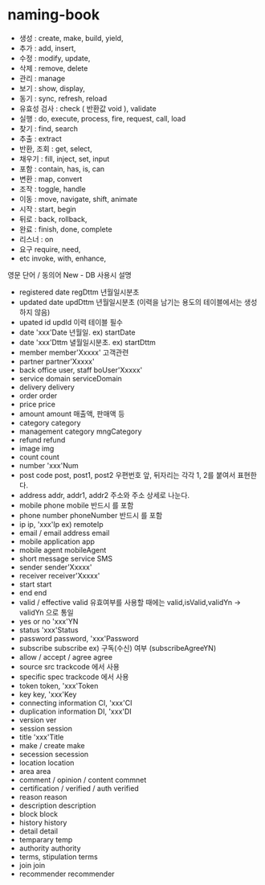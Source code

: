 # naming-book
- 생성 :
create, make, build, yield,
- 추가 :
add, insert, 
- 수정 :
modify, update,
- 삭제 :
remove, delete
- 관리 : 
manage
- 보기 : 
show, display, 
- 동기 :
sync, refresh, reload
- 유효성 검사 :
check ( 반환값 void ), validate
- 실행 :
do, execute, process, fire, request, call, load
- 찾기 :
find, search
- 추출 :
extract
- 반환, 조회 : 
get, select, 
- 채우기 :
fill, inject, set, input
- 포함 :
contain, has, is, can
- 변환 :
map, convert
- 조작 : 
toggle, handle
- 이동 :
move, navigate, shift, animate
- 시작 : 
start, begin
- 뒤로 :
back, rollback, 
- 완료 :
finish, done, complete
- 리스너 :
on
- 요구
require, need, 
- etc
invoke, with, enhance, 
 
 
영문 단어 / 동의어	New - DB 사용시	설명
- registered date	regDttm	년월일시분초
- updated date	updDttm	년월일시분초 (이력을 남기는 용도의 테이블에서는 생성하지 않음)
- upated id	updId	이력 테이블 필수
- date	'xxx'Date	년월일. ex) startDate
- date	'xxx'Dttm	녈월일시분초. ex) startDttm
- member	member'Xxxxx'	고객관련
- partner	partner'Xxxxx'	
- back office user, staff	boUser'Xxxxx'	
- service domain	serviceDomain	
- delivery	delivery	
- order	order	
- price	price	
- amount	amount	매출액, 판매액 등
- category	category	
- management category	mngCategory	
- refund	refund	
- image	img	
- count	count	
- number	'xxx'Num	
- post code	post, post1, post2	우편번호 앞, 뒤자리는 각각 1, 2를 붙여서 표현한다.
- address	addr, addr1, addr2	주소와 주소 상세로 나눈다.
- mobile phone	mobile	반드시 를 포함
- phone number	phoneNumber	반드시 를 포함
- ip	ip, 'xxx'Ip	ex) remoteIp
- email / email address	email	
- mobile application	app	
- mobile agent	mobileAgent	
- short message service	SMS	
- sender	sender'Xxxxx'	
- receiver	receiver'Xxxxx'	
- start	start	
- end	end	
- valid / effective	valid	유효여부를 사용할 때에는 valid,isValid,validYn -> validYn 으로 통일
- yes or no	'xxx'YN	
- status	'xxx'Status	
- password	password, 'xxx'Password	
- subscribe	subscribe	ex) 구독(수신) 여부 (subscribeAgreeYN)
- allow / accept / agree	agree	
- source	src	trackcode 에서 사용
- specific	spec	trackcode 에서 사용
- token	token, 'xxx'Token	
- key	key, 'xxx'Key	
- connecting information	CI, 'xxx'CI	
- duplication information	DI, 'xxx'DI	
- version	ver	
- session	session	
- title	'xxx'Title	
- make / create	make	
- secession	secession	
- location	location	
- area	area	
- comment / opinion / content	commnet	
- certification / verified / auth	verified	
- reason	reason	
- description	description	
- block	block	
- history	history	
- detail	detail	
- temparary	temp	
- authority	authority	
- terms, stipulation	terms	
- join	join	
- recommender	recommender	
